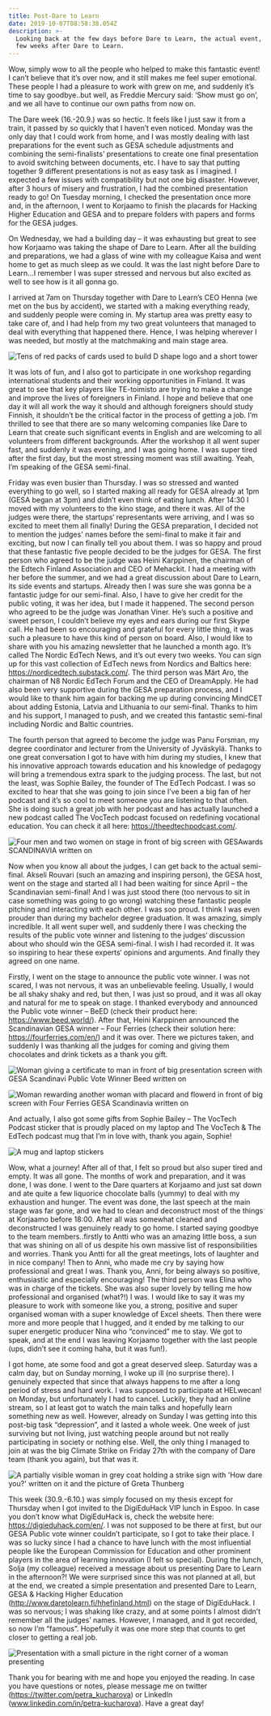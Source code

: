 ```yaml
---
title: Post-Dare to Learn
date: 2019-10-07T08:58:38.054Z
description: >-
  Looking back at the few days before Dare to Learn, the actual event, and the
  few weeks after Dare to Learn.
---
```

Wow, simply wow to all the people who helped to make this fantastic event! I can’t believe that it’s over now, and it still makes me feel super emotional. These people I had a pleasure to work with grew on me, and suddenly it’s time to say goodbye..but well, as Freddie Mercury said: ‘Show must go on’, and we all have to continue our own paths from now on.

The Dare week (16.-20.9.) was so hectic. It feels like I just saw it from a train, it passed by so quickly that I haven’t even noticed. Monday was the only day that I could work from home, and I was mostly dealing with last preparations for the event such as GESA schedule adjustments and combining the semi-finalists’ presentations to create one final presentation to avoid switching between documents, etc. I have to say that putting together 9 different presentations is not as easy task as I imagined. I expected a few issues with compatibility but not one big disaster. However, after 3 hours of misery and frustration, I had the combined presentation ready to go! On Tuesday morning, I checked the presentation once more and, in the afternoon, I went to Korjaamo to finish the placards for Hacking Higher Education and GESA and to prepare folders with papers and forms for the GESA judges.

On Wednesday, we had a building day – it was exhausting but great to see how Korjaamo was taking the shape of Dare to Learn. After all the building and preparations, we had a glass of wine with my colleague Kaisa and went home to get as much sleep as we could. It was the last night before Dare to Learn…I remember I was super stressed and nervous but also excited as well to see how is it all gonna go.

I arrived at 7am on Thursday together with Dare to Learn’s CEO Henna (we met on the bus by accident), we started with a making everything ready, and suddenly people were coming in. My startup area was pretty easy to take care of, and I had help from my two great volunteers that managed to deal with everything that happened there. Hence, I was helping wherever I was needed, but mostly at the matchmaking and main stage area. 

![Tens of red packs of cards used to build D shape logo and a short tower](/img/img_20190922_132149.jpg "When Dare to Learn makes you all inspired so you (with the help of Kaisa) build the Dare logo out of pack of cards")

It was lots of fun, and I also got to participate in one workshop regarding international students and their working opportunities in Finland. It was great to see that key players like TE-toimisto are trying to make a change and improve the lives of foreigners in Finland. I hope and believe that one day it will all work the way it should and although foreigners should study Finnish, it shouldn’t be the critical factor in the process of getting a job. I’m thrilled to see that there are so many welcoming companies like Dare to Learn that create such significant events in English and are welcoming to all volunteers from different backgrounds. After the workshop it all went super fast, and suddenly it was evening, and I was going home. I was super tired after the first day, but the most stressing moment was still awaiting. Yeah, I’m speaking of the GESA semi-final.

Friday was even busier than Thursday. I was so stressed and wanted everything to go well, so I started making all ready for GESA already at 1pm (GESA began at 3pm) and didn’t even think of eating lunch. After 14:30 I moved with my volunteers to the kino stage, and there it was. All of the judges were there, the startups‘ representants were arriving, and I was so excited to meet them all finally! During the GESA preparation, I decided not to mention the judges' names before the semi-final to make it fair and exciting, but now I can finally tell you about them. I was so happy and proud that these fantastic five people decided to be the judges for GESA. The first person who agreed to be the judge was Heini Karppinen, the chairman of the Edtech Finland Association and CEO of Mehackit. I had a meeting with her before the summer, and we had a great discussion about Dare to Learn, its side events and startups. Already then I was sure she was gonna be a fantastic judge for our semi-final. Also, I have to give her credit for the public voting, it was her idea, but I made it happened. The second person who agreed to be the judge was Jonathan Viner. He’s such a positive and sweet person, I couldn’t believe my eyes and ears during our first Skype call. He had been so encouraging and grateful for every little thing, it was such a pleasure to have this kind of person on board. Also, I would like to share with you his amazing newsletter that he launched a month ago. It’s called The Nordic EdTech News, and it’s out every two weeks. You can sign up for this vast collection of EdTech news from Nordics and Baltics here: https://nordicedtech.substack.com/. The third person was Märt Aro, the chairman of N8 Nordic EdTech Forum and the CEO of DreamApply. He had also been very supportive during the GESA preparation process, and I would like to thank him again for backing me up during convincing MindCET about adding Estonia, Latvia and Lithuania to our semi-final. Thanks to him and his support, I managed to push, and we created this fantastic semi-final including Nordic and Baltic countries. 

The fourth person that agreed to become the judge was Panu Forsman, my degree coordinator and lecturer from the University of Jyväskylä. Thanks to one great conversation I got to have with him during my studies, I knew that his innovative approach towards education and his knowledge of pedagogy will bring a tremendous extra spark to the judging process. The last, but not the least, was Sophie Bailey, the founder of The EdTech Podcast. I was so excited to hear that she was going to join since I’ve been a big fan of her podcast and it’s so cool to meet someone you are listening to that often. She is doing such a great job with her podcast and has actually launched a new podcast called The VocTech podcast focused on redefining vocational education. You can check it all here: https://theedtechpodcast.com/.

![Four men and two women on stage in front of big screen with GESAwards SCANDINAVIA written on](/img/48797677097_2ab31ec889_o.jpg "Akseli Rouvari introducing the GESA judges on stage ")

Now when you know all about the judges, I can get back to the actual semi-final. Akseli Rouvari (such an amazing and inspiring person), the GESA host, went on the stage and started all I had been waiting for since April – the Scandinavian semi-final! And I was just stood there (too nervous to sit in case something was going to go wrong) watching these fantastic people pitching and interacting with each other. I was soo proud. I think I was even prouder than during my bachelor degree graduation. It was amazing, simply incredible. It all went super well, and suddenly there I was checking the results of the public vote winner and listening to the judges‘ discussion about who should win the GESA semi-final. I wish I had recorded it. It was so inspiring to hear these experts‘ opinions and arguments. And finally they agreed on one name.

Firstly, I went on the stage to announce the public vote winner. I was not scared, I was not nervous, it was an unbelievable feeling. Usually, I would be all shaky shaky and red, but then, I was just so proud, and it was all okay and natural for me to speak on stage. I thanked everybody and announced the Public vote winner – BeED (check their product here: https://www.beed.world/). After that, Heini Karppinen announced the Scandinavian GESA winner – Four Ferries (check their solution here: https://fourferries.com/en/) and it was over. There we pictures taken, and suddenly I was thanking all the judges for coming and giving them chocolates and drink tickets as a thank you gift. 

![Woman giving a certificate to man in front of big presentation screen with GESA Scandinavi Public Vote Winner Beed written on](/img/48797677247_8a981d6fb9_o.jpg "Me rewarding The Public Vote GESA Winner - BeED")

![Woman rewarding another woman with placard and flowerd in front of big screen with Four Ferries GESA Scandinavia written on](/img/48797179643_1e5c39f493_o.jpg "Me rewarding Ida from Four Ferries (the GESA winner) with flowers and placard")

And actually, I also got some gifts from Sophie Bailey – The VocTech Podcast sticker that is proudly placed on my laptop and The VocTech & The EdTech podcast mug that I’m in love with, thank you again, Sophie! 

![A mug and laptop stickers](/img/img_20191007_120257.jpg "Gifts from Sophie Bailey and Dare to Learn sticker")

Wow, what a journey! After all of that, I felt so proud but also super tired and empty. It was all gone. The months of work and preparation, and it was done, I was done. I went to the Dare quarters at Korjaamo and just sat down and ate quite a few liquorice chocolate balls (yummy) to deal with my exhaustion and hunger. The event was done, the last speech at the main stage was far gone, and we had to clean and deconstruct most of the things at Korjaamo before 18:00. After all was somewhat cleaned and deconstructed I was genuinely ready to go home. I started saying goodbye to the team members..firstly to Antti who was an amazing little boss, a sun that was shining on all of us despite his own massive list of responsibilities and worries. Thank you Antti for all the great meetings, lots of laughter and in nice company! Then to Anni, who made me cry by saying how professional and great I was. Thank you, Anni, for being always so positive, enthusiastic and especially encouraging! The third person was Elina who was in charge of the tickets. She was also super lovely by telling me how professional and organised (what?!) I was. I would like to say it was my pleasure to work with someone like you, a strong, positive and super organised woman with a super knowledge of Excel sheets. Then there were more and more people that I hugged, and it ended by me talking to our super energetic producer Nina who “convinced” me to stay. We got to speak, and at the end I was leaving Korjaamo together with the last people (ups, didn’t see it coming haha, but it was fun!). 

I got home, ate some food and got a great deserved sleep. Saturday was a calm day, but on Sunday morning, I woke up ill (no surprise there). I genuinely expected that since that always happens to me after a long period of stress and hard work. I was supposed to participate at HELwecan! on Monday, but unfortunately I had to cancel. Luckily, they had an online stream, so I at least got to watch the main talks and hopefully learn something new as well. However, already on Sunday I was getting into this post-big task “depression”, and it lasted a whole week. One week of just surviving but not living, just watching people around but not really participating in society or nothing else. Well, the only thing I managed to join at was the big Climate Strike on Friday 27th with the company of Dare team (thank you again), but that was it. 

![A partially visible woman in grey coat holding a strike sign with 'How dare you?' written on it and the picture of Greta Thunberg](/img/img-20190927-wa0012.jpg "I love crafts --- here is me holing my climate strike sign")

This week (30.9.-6.10.) was simply focused on my thesis except for Thursday when I got invited to the DigiEduHack VIP lunch in Espoo. In case you don’t know what DigiEduHack is, check the website here: https://digieduhack.com/en/. I was not supposed to be there at first, but our GESA Public vote winner couldn’t participate, so I got to take their place. I was so lucky since I had a chance to have lunch with the most influential people like the European Commission for Education and other prominent players in the area of learning innovation (I felt so special). During the lunch, Solja (my colleague) received a message about us presenting Dare to Learn in the afternoon?! We were surprised since this was not planned at all, but at the end, we created a simple presentation and presented Dare to Learn, GESA & Hacking Higher Education (http://www.daretolearn.fi/hhefinland.html) on the stage of DigiEduHack. I was so nervous; I was shaking like crazy, and at some points I almost didn’t remember all the judges’ names. However, I managed, and it got recorded, so now I’m “famous”. Hopefully it was one more step that counts to get closer to getting a real job.

![Presentation with a small picture in the right corner of a woman presenting](/img/digieduhack.png "Me presenting on the stage of DigiEduHack")

Thank you for bearing with me and hope you enjoyed the reading. In case you have questions or notes, please message me on twitter (https://twitter.com/petra_kucharova) or LinkedIn (www.linkedin.com/in/petra-kucharova). Have a great day!

